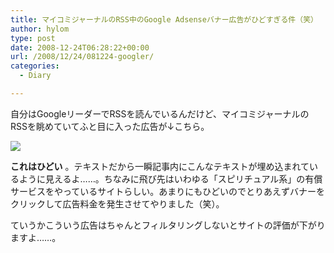 ```yaml
---
title: マイコミジャーナルのRSS中のGoogle Adsenseバナー広告がひどすぎる件（笑）
author: hylom
type: post
date: 2008-12-24T06:28:22+00:00
url: /2008/12/24/081224-googler/
categories:
  - Diary

---
```

自分はGoogleリーダーでRSSを読んでいるんだけど、マイコミジャーナルのRSSを眺めていてふと目に入った広告が↓こちら。

 ![][1]

   **これはひどい** 。テキストだから一瞬記事内にこんなテキストが埋め込まれているように見えるよ……。ちなみに飛び先はいわゆる「スピリチュアル系」の有償サービスをやっているサイトらしい。あまりにもひどいのでとりあえずバナーをクリックして広告料金を発生させてやりました（笑）。 

ていうかこういう広告はちゃんとフィルタリングしないとサイトの評価が下がりますよ……。 

</img>

 [1]: /img/blog/081224-gr.png
